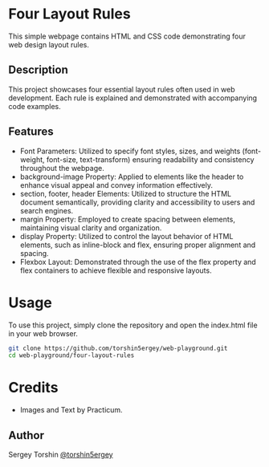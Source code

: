 # Four Layout Rules

This simple webpage contains HTML and CSS code demonstrating four web design layout rules.

## Description

This project showcases four essential layout rules often used in web development. Each rule is explained and demonstrated with accompanying code examples.

## Features

- Font Parameters: Utilized to specify font styles, sizes, and weights (font-weight, font-size, text-transform) ensuring readability and consistency throughout the webpage.
- background-image Property: Applied to elements like the header to enhance visual appeal and convey information effectively.
- section, footer, header Elements: Utilized to structure the HTML document semantically, providing clarity and accessibility to users and search engines.
- margin Property: Employed to create spacing between elements, maintaining visual clarity and organization.
- display Property: Utilized to control the layout behavior of HTML elements, such as inline-block and flex, ensuring proper alignment and spacing.
- Flexbox Layout: Demonstrated through the use of the flex property and flex containers to achieve flexible and responsive layouts.

# Usage
To use this project, simply clone the repository and open the index.html file in your web browser.

```bash
git clone https://github.com/torshin5ergey/web-playground.git
cd web-playground/four-layout-rules
```

# Credits
- Images and Text by Practicum.

## Author

Sergey Torshin [@torshin5ergey](https://github.com/torshin5ergey)